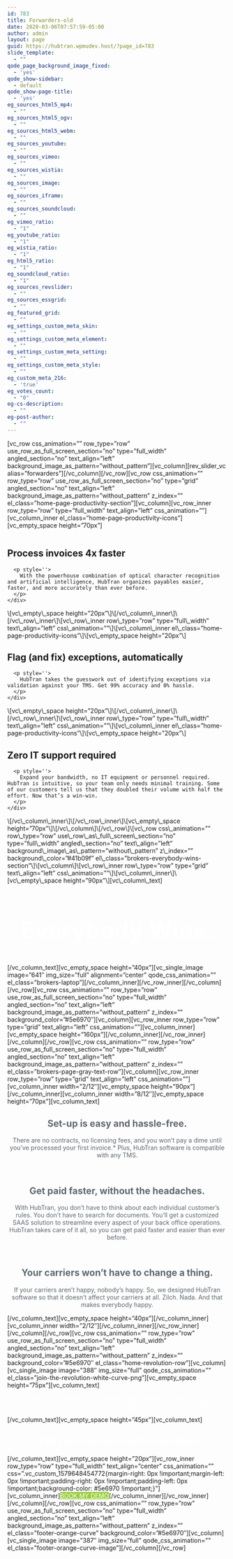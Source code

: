 ```yaml
---
id: 783
title: Forwarders-old
date: 2020-03-06T07:57:59-05:00
author: admin
layout: page
guid: https://hubtran.wpmudev.host/?page_id=783
slide_template:
  - ""
qode_page_background_image_fixed:
  - 'yes'
qode_show-sidebar:
  - default
qode_show-page-title:
  - 'yes'
eg_sources_html5_mp4:
  - ""
eg_sources_html5_ogv:
  - ""
eg_sources_html5_webm:
  - ""
eg_sources_youtube:
  - ""
eg_sources_vimeo:
  - ""
eg_sources_wistia:
  - ""
eg_sources_image:
  - ""
eg_sources_iframe:
  - ""
eg_sources_soundcloud:
  - ""
eg_vimeo_ratio:
  - "1"
eg_youtube_ratio:
  - "1"
eg_wistia_ratio:
  - "1"
eg_html5_ratio:
  - "1"
eg_soundcloud_ratio:
  - "1"
eg_sources_revslider:
  - ""
eg_sources_essgrid:
  - ""
eg_featured_grid:
  - ""
eg_settings_custom_meta_skin:
  - ""
eg_settings_custom_meta_element:
  - ""
eg_settings_custom_meta_setting:
  - ""
eg_settings_custom_meta_style:
  - ""
eg_custom_meta_216:
  - 'true'
eg_votes_count:
  - "0"
eg-cs-description:
  - ""
eg-post-author:
  - ""
---
```

\[vc\_row css\_animation=&#8221;&#8221; row\_type=&#8221;row&#8221; use\_row\_as\_full\_screen\_section=&#8221;no&#8221; type=&#8221;full\_width&#8221; angled\_section=&#8221;no&#8221; text\_align=&#8221;left&#8221; background\_image\_as\_pattern=&#8221;without\_pattern&#8221;\]\[vc\_column\]\[rev\_slider\_vc alias=&#8221;forwarders&#8221;\]\[/vc\_column\]\[/vc\_row\]\[vc\_row css\_animation=&#8221;&#8221; row\_type=&#8221;row&#8221; use\_row\_as\_full\_screen\_section=&#8221;no&#8221; type=&#8221;grid&#8221; angled\_section=&#8221;no&#8221; text\_align=&#8221;left&#8221; background\_image\_as\_pattern=&#8221;without\_pattern&#8221; z\_index=&#8221;&#8221; el\_class=&#8221;home-page-productivity-section&#8221;\]\[vc\_column\]\[vc\_row\_inner row\_type=&#8221;row&#8221; type=&#8221;full\_width&#8221; text\_align=&#8221;left&#8221; css\_animation=&#8221;&#8221;\]\[vc\_column\_inner el\_class=&#8221;home-page-productivity-icons&#8221;\]\[vc\_empty\_space height=&#8221;70px&#8221;\]

<div class='q_icon_with_title large custom_icon_image '>
  <div class="icon_holder " style=" ">
    <img itemprop="image" style="" src="https://hubtran.wpmudev.host/wp-content/uploads/2020/01/Asset-1-34.png" alt="" />
  </div>
  
  <div class="icon_text_holder" style="">
    <div class="icon_text_inner" style="">
      <h2 class="icon_title" style="">
        Process invoices 4x faster
      </h2>
      
      <p style=''>
        With the powerhouse combination of optical character recognition and artificial intelligence, HubTran organizes payables easier, faster, and more accurately than ever before.
      </p>
    </div>
  </div>
</div>\[vc\_empty\_space height=&#8221;20px&#8221;\]\[/vc\_column\_inner\]\[/vc\_row\_inner\]\[vc\_row\_inner row\_type=&#8221;row&#8221; type=&#8221;full\_width&#8221; text\_align=&#8221;left&#8221; css\_animation=&#8221;&#8221;\]\[vc\_column\_inner el\_class=&#8221;home-page-productivity-icons&#8221;\]\[vc\_empty_space height=&#8221;20px&#8221;\]

<div class='q_icon_with_title large custom_icon_image '>
  <div class="icon_holder " style=" ">
    <img itemprop="image" style="" src="https://hubtran.wpmudev.host/wp-content/uploads/2020/01/Asset-2-34.png" alt="" />
  </div>
  
  <div class="icon_text_holder" style="">
    <div class="icon_text_inner" style="">
      <h2 class="icon_title" style="">
        Flag (and fix) exceptions, automatically
      </h2>
      
      <p style=''>
        HubTran takes the guesswork out of identifying exceptions via validation against your TMS. Get 99% accuracy and 0% hassle.
      </p>
    </div>
  </div>
</div>\[vc\_empty\_space height=&#8221;20px&#8221;\]\[/vc\_column\_inner\]\[/vc\_row\_inner\]\[vc\_row\_inner row\_type=&#8221;row&#8221; type=&#8221;full\_width&#8221; text\_align=&#8221;left&#8221; css\_animation=&#8221;&#8221;\]\[vc\_column\_inner el\_class=&#8221;home-page-productivity-icons&#8221;\]\[vc\_empty_space height=&#8221;20px&#8221;\]

<div class='q_icon_with_title large custom_icon_image '>
  <div class="icon_holder " style=" ">
    <img itemprop="image" style="" src="https://hubtran.wpmudev.host/wp-content/uploads/2020/01/Asset-3-34.png" alt="" />
  </div>
  
  <div class="icon_text_holder" style="">
    <div class="icon_text_inner" style="">
      <h2 class="icon_title" style="">
        Zero IT support required
      </h2>
      
      <p style=''>
        Expand your bandwidth, no IT equipment or personnel required. HubTran is intuitive, so your team only needs minimal training. Some of our customers tell us that they doubled their volume with half the effort. Now that’s a win-win.
      </p>
    </div>
  </div>
</div>\[/vc\_column\_inner\]\[/vc\_row\_inner\]\[vc\_empty\_space height=&#8221;70px&#8221;\]\[/vc\_column\]\[/vc\_row\]\[vc\_row css\_animation=&#8221;&#8221; row\_type=&#8221;row&#8221; use\_row\_as\_full\_screen\_section=&#8221;no&#8221; type=&#8221;full\_width&#8221; angled\_section=&#8221;no&#8221; text\_align=&#8221;left&#8221; background\_image\_as\_pattern=&#8221;without\_pattern&#8221; z\_index=&#8221;&#8221; background\_color=&#8221;#41b09f&#8221; el\_class=&#8221;brokers-everybody-wins-section&#8221;\]\[vc\_column\]\[vc\_row\_inner row\_type=&#8221;row&#8221; type=&#8221;grid&#8221; text\_align=&#8221;left&#8221; css\_animation=&#8221;&#8221;\]\[vc\_column\_inner\]\[vc\_empty\_space height=&#8221;90px&#8221;\][vc\_column\_text]

<h2 style="text-align: center; font-size: 53px;">
  <span style="color: #ffffff;">Everybody Wins.</span>
</h2>

\[/vc\_column\_text\]\[vc\_empty\_space height=&#8221;40px&#8221;\]\[vc\_single\_image image=&#8221;641&#8243; img\_size=&#8221;full&#8221; alignment=&#8221;center&#8221; qode\_css\_animation=&#8221;&#8221; el\_class=&#8221;brokers-laptop&#8221;\]\[/vc\_column\_inner\]\[/vc\_row\_inner\]\[/vc\_column\]\[/vc\_row\]\[vc\_row css\_animation=&#8221;&#8221; row\_type=&#8221;row&#8221; use\_row\_as\_full\_screen\_section=&#8221;no&#8221; type=&#8221;full\_width&#8221; angled\_section=&#8221;no&#8221; text\_align=&#8221;left&#8221; background\_image\_as\_pattern=&#8221;without\_pattern&#8221; z\_index=&#8221;&#8221; background\_color=&#8221;#5e6970&#8243;\]\[vc\_column\]\[vc\_row\_inner row\_type=&#8221;row&#8221; type=&#8221;grid&#8221; text\_align=&#8221;left&#8221; css\_animation=&#8221;&#8221;\]\[vc\_column\_inner\]\[vc\_empty\_space height=&#8221;160px&#8221;\]\[/vc\_column\_inner\]\[/vc\_row\_inner\]\[/vc\_column\]\[/vc\_row\]\[vc\_row css\_animation=&#8221;&#8221; row\_type=&#8221;row&#8221; use\_row\_as\_full\_screen\_section=&#8221;no&#8221; type=&#8221;full\_width&#8221; angled\_section=&#8221;no&#8221; text\_align=&#8221;left&#8221; background\_image\_as\_pattern=&#8221;without\_pattern&#8221; z\_index=&#8221;&#8221; el\_class=&#8221;brokers-page-gray-text-row&#8221;\]\[vc\_column\]\[vc\_row\_inner row\_type=&#8221;row&#8221; type=&#8221;grid&#8221; text\_align=&#8221;left&#8221; css\_animation=&#8221;&#8221;\]\[vc\_column\_inner width=&#8221;2/12&#8243;\]\[vc\_empty\_space height=&#8221;90px&#8221;\]\[/vc\_column\_inner\]\[vc\_column\_inner width=&#8221;8/12&#8243;\]\[vc\_empty\_space height=&#8221;70px&#8221;\][vc\_column\_text]

<h2 style="text-align: center;">
  <span style="color: #5e6970;">Set-up is easy and hassle-free.</span>
</h2>

<p style="text-align: center;">
  <span style="color: #5e6970;">There are no contracts, no licensing fees, and you won’t pay a dime until you’ve processed your first invoice.* Plus, HubTran software is compatible with any TMS.</span>
</p>

&nbsp;

<h2 style="text-align: center;">
  <span style="color: #5e6970;">Get paid faster, without the headaches.</span>
</h2>

<p style="text-align: center;">
  <span style="color: #5e6970;">With HubTran, you don’t have to think about each individual customer’s rules. You don’t have to search for documents. You’ll get a customized SAAS solution to streamline every aspect of your back office operations. HubTran takes care of it all, so you can get paid faster and easier than ever before.</span>
</p>

&nbsp;

<h2 style="text-align: center;">
  <span style="color: #5e6970;">Your carriers won’t have to change a thing.</span>
</h2>

<p style="text-align: center;">
  <span style="color: #5e6970;">If your carriers aren’t happy, nobody’s happy. So, we designed HubTran software so that it doesn’t affect your carriers at all. Zilch. Nada. And that makes everybody happy.</span>
</p>

\[/vc\_column\_text\]\[vc\_empty\_space height=&#8221;40px&#8221;\]\[/vc\_column\_inner\]\[vc\_column\_inner width=&#8221;2/12&#8243;\]\[/vc\_column\_inner\]\[/vc\_row\_inner\]\[/vc\_column\]\[/vc\_row\]\[vc\_row css\_animation=&#8221;&#8221; row\_type=&#8221;row&#8221; use\_row\_as\_full\_screen\_section=&#8221;no&#8221; type=&#8221;full\_width&#8221; angled\_section=&#8221;no&#8221; text\_align=&#8221;left&#8221; background\_image\_as\_pattern=&#8221;without\_pattern&#8221; z\_index=&#8221;&#8221; background\_color=&#8221;#5e6970&#8243; el\_class=&#8221;home-revolution-row&#8221;\]\[vc\_column\]\[vc\_single\_image image=&#8221;388&#8243; img\_size=&#8221;full&#8221; qode\_css\_animation=&#8221;&#8221; el\_class=&#8221;join-the-revolution-white-curve-png&#8221;\]\[vc\_empty\_space height=&#8221;75px&#8221;\][vc\_column_text]

<div id="brokers-disclaimer">
  <p style="text-align: center;">
    <span style="color: #ffffff;">* New clients with custom TMS systems may require an upfront deposit to get started. Please talk to a HubTran representative for more details.</span>
  </p>
</div>

\[/vc\_column\_text\]\[vc\_empty\_space height=&#8221;45px&#8221;\][vc\_column\_text]

<h2 style="text-align: center;">
  <span style="color: #ffffff;">Start your own back-office revolution</span>
</h2>

\[/vc\_column\_text\]\[vc\_empty\_space height=&#8221;20px&#8221;\]\[vc\_row\_inner row\_type=&#8221;row&#8221; type=&#8221;full\_width&#8221; text\_align=&#8221;center&#8221; css\_animation=&#8221;&#8221; css=&#8221;.vc\_custom\_1579648454772{margin-right: 0px !important;margin-left: 0px !important;padding-right: 0px !important;padding-left: 0px !important;background-color: #5e6970 !important;}&#8221;\]\[vc\_column\_inner\]<a  itemprop="url" href="" target="_self" data-hover-background-color='#ffffff' data-hover-border-color='#ffffff' data-hover-color='#98ce3a' class="qbutton  small center default home-page-3-boxes" style="color: #ffffff; border-color: #ffffff; background-color: #98ce3a;">BOOK MY DEMO</a>\[/vc\_column\_inner\]\[/vc\_row\_inner\]\[/vc\_column\]\[/vc\_row\]\[vc\_row css\_animation=&#8221;&#8221; row\_type=&#8221;row&#8221; use\_row\_as\_full\_screen\_section=&#8221;no&#8221; type=&#8221;full\_width&#8221; angled\_section=&#8221;no&#8221; text\_align=&#8221;left&#8221; background\_image\_as\_pattern=&#8221;without\_pattern&#8221; z\_index=&#8221;&#8221; el\_class=&#8221;footer-orange-curve&#8221; background\_color=&#8221;#5e6970&#8243;\]\[vc\_column\]\[vc\_single\_image image=&#8221;387&#8243; img\_size=&#8221;full&#8221; qode\_css\_animation=&#8221;&#8221; el\_class=&#8221;footer-orange-curve-image&#8221;\]\[/vc\_column\][/vc_row]